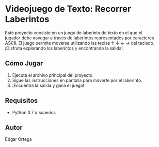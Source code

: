 # Videojuego de Texto: Recorrer Laberintos

Este proyecto consiste en un juego de laberinto de texto en el que el jugador debe navegar a través de laberintos representados por caracteres ASCII. 
El juego permite moverse utilizando las teclas ↑ ↓ ← → del teclado. ¡Disfruta explorando los laberintos y encontrando la salida!

## Cómo Jugar

1. Ejecuta el archivo principal del proyecto.
2. Sigue las instrucciones en pantalla para moverte por el laberinto.
3. ¡Encuentra la salida y gana el juego!

## Requisitos

- Python 3.7 o superior.

## Autor

Edgar Ortega
